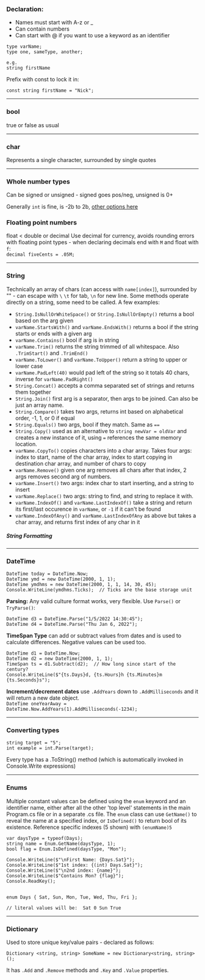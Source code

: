 ### Declaration:

- Names must start with A-z or _  
- Can contain numbers  
- Can start with @ if you want to use a keyword as an identifier


```
type varName;
type one, sameType, another;

e.g.
string firstName
```

Prefix with const to lock it in:

```
const string firstName = "Nick";
```

--- 

### bool

true or false as usual

---

### char

Represents a single character, surrounded by single quotes

---

### Whole number types

Can be signed or unsigned - signed goes pos/neg, unsigned is 0+

Generally `int` is fine, is -2b to 2b, [other options here](https://learn.microsoft.com/en-us/dotnet/csharp/language-reference/builtin-types/integral-numeric-types)

### Floating point numbers

float < double or decimal
Use decimal for currency, avoids rounding errors with floating point types - when declaring decimals end with `M` and float with `f`:  
`decimal fiveCents = .05M;`

---

### String

Technically an array of chars (can access with `name[index]`), surrounded by "" - can escape with `\`  `\t` for tab, `\n` for new line.  Some methods operate directly on a string, some need to be called.  A few examples:

- `String.IsNullOrWhiteSpace()` or `String.IsNullOrEmpty()` returns a bool based on the arg given
- `varName.StartsWith()` and `varName.EndsWith()` returns a bool if the string starts or ends with a given arg
- `varName.Contains()` bool if arg is in string
- `varName.Trim()` returns the string trimmed of all whitespace.  Also `.TrimStart()` and `.TrimEnd()`
- `varName.ToLower()` and `varName.ToUpper()` return a string to upper or lower case
- `varName.PadLeft(40)` would pad left of the string so it totals 40 chars, inverse for `varName.PadRight()`
- `String.Concat()` accepts a comma separated set of strings and returns them together
- `String.Join()` first arg is a separator, then args to be joined.  Can also be just an array name.
- `String.Compare()` takes two args, returns int based on alphabetical order, -1, 1, or 0 if equal
- `String.Equals()` two args, bool if they match.  Same as `==`
- `String.Copy()` used as an alternative to `string newVar = oldVar` and creates a new instance of it, using `=` references the same memory location.
- `varName.CopyTo()` copies characters into a char array.  Takes four args: index to start, name of the char array, index to start copying in destination char array, and number of chars to copy
- `varName.Remove()` given one arg removes all chars after that index, 2 args removes second arg of numbers.
- `varName.Insert()` two args: index char to start inserting, and a string to insert
- `varName.Replace()` two args: string to find, and string to replace it with.
- `varName.IndexOf()` and `varName.LastIndexOf()` take a string and return its first/last occurence in `varName`, or `-1` if it can't be found
- `varName.IndexOfAny()` and `varName.LastIndexOfAny` as above but takes a char array, and returns first index of any char in it
  
##### String Formatting






---

### DateTime

```
DateTime today = DateTime.Now;
DateTime ymd = new DateTime(2000, 1, 1);
DateTime ymdhms = new DateTime(2000, 1, 1, 14, 30, 45);
Console.WriteLine(ymdhms.Ticks);  // Ticks are the base storage unit
```

**Parsing:** Any valid culture format works, very flexible.  Use `Parse()` or `TryParse()`:
```
DateTime d3 = DateTime.Parse("1/5/2022 14:30:45");
DateTime d4 = DateTime.Parse("Thu Jan 6, 2022");
```

**TimeSpan Type** can add or subtract values from dates and is used to calculate differences.  Negative values can be used too.
```
DateTime d1 = DateTime.Now;
DateTime d2 = new DateTime(2000, 1, 1);
TimeSpan ts = d1.Subtract(d2);  // How long since start of the century?
Console.WriteLine($"{ts.Days}d, {ts.Hours}h {ts.Minutes}m {ts.Seconds}s");
```

**Increment/decrement dates** use `.AddYears` down to `.AddMilliseconds` and it will return a new date object.  
`DateTime oneYearAway = DateTime.Now.AddYears(1).AddMilliseconds(-1234);`

---

### Converting types

```
string target = "5";
int example = int.Parse(target);
```

Every type has a .ToString() method (which is automatically invoked in Console.Write expressions)

---

### Enums

Multiple constant values can be defined using the `enum` keyword and an identifier name, either after all the other 'top level' statements in the main Program.cs file or in a separate .cs file.  The `enum` class can use `GetName()` to reveal the name at a specified index, or `IsDefined()` to return bool of its existence.  Reference specific indexes (5 shown) with `(enumName)5`

```
var daysType = typeof(Days);
string name = Enum.GetName(daysType, 1);
bool flag = Enum.IsDefined(daysType, "Mon");

Console.WriteLine($"\nFirst Name: {Days.Sat}");
Console.WriteLine($"1st index: {(int) Days.Sat}");
Console.WriteLine($"\n2nd index: {name}");
Console.WriteLine($"Contains Mon? {flag}");
Console.ReadKey();


enum Days { Sat, Sun, Mon, Tue, Wed, Thu, Fri };

// literal values will be:  Sat 0 Sun True
```

---

### Dictionary

Used to store unique key/value pairs - declared as follows:
```
Dictionary <string, string> SomeName = new Dictionary<string, string>();
```

It has `.Add` and `.Remove` methods and `.Key` and `.Value` properties.






















